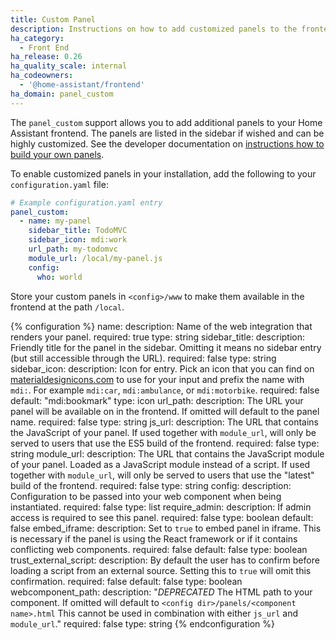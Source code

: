 ```yaml
---
title: Custom Panel
description: Instructions on how to add customized panels to the frontend of Home Assistant.
ha_category:
  - Front End
ha_release: 0.26
ha_quality_scale: internal
ha_codeowners:
  - '@home-assistant/frontend'
ha_domain: panel_custom
---
```


The `panel_custom` support allows you to add additional panels to your Home Assistant frontend. The panels are listed in the sidebar if wished and can be highly customized. See the developer documentation on [instructions how to build your own panels](https://developers.home-assistant.io/docs/frontend/custom-ui/creating-custom-panels/).

To enable customized panels in your installation, add the following to your `configuration.yaml` file:

```yaml
# Example configuration.yaml entry
panel_custom:
  - name: my-panel
    sidebar_title: TodoMVC
    sidebar_icon: mdi:work
    url_path: my-todomvc
    module_url: /local/my-panel.js
    config:
      who: world
```

<div class='note'>

Store your custom panels in `<config>/www` to make them available in the frontend at the path `/local`.

</div>

{% configuration %}
name:
  description: Name of the web integration that renders your panel.
  required: true
  type: string
sidebar_title:
  description: Friendly title for the panel in the sidebar. Omitting it means no sidebar entry (but still accessible through the URL).
  required: false
  type: string
sidebar_icon:
  description: Icon for entry. Pick an icon that you can find on [materialdesignicons.com](https://materialdesignicons.com/) to use for your input and prefix the name with `mdi:`. For example `mdi:car`, `mdi:ambulance`, or  `mdi:motorbike`.
  required: false
  default: "mdi:bookmark"
  type: icon
url_path:
  description: The URL your panel will be available on in the frontend. If omitted will default to the panel name.
  required: false
  type: string
js_url:
  description: The URL that contains the JavaScript of your panel. If used together with `module_url`, will only be served to users that use the ES5 build of the frontend.
  required: false
  type: string
module_url:
  description: The URL that contains the JavaScript module of your panel. Loaded as a JavaScript module instead of a script. If used together with `module_url`, will only be served to users that use the "latest" build of the frontend.
  required: false
  type: string
config:
  description: Configuration to be passed into your web component when being instantiated.
  required: false
  type: list
require_admin:
  description: If admin access is required to see this panel.
  required: false
  type: boolean
  default: false
embed_iframe:
  description: Set to `true` to embed panel in iframe. This is necessary if the panel is using the React framework or if it contains conflicting web components.
  required: false
  default: false
  type: boolean
trust_external_script:
  description: By default the user has to confirm before loading a script from an external source. Setting this to `true` will omit this confirmation.
  required: false
  default: false
  type: boolean
webcomponent_path:
  description: "*DEPRECATED* The HTML path to your component. If omitted will default to `<config dir>/panels/<component name>.html` This cannot be used in combination with either `js_url` and `module_url`."
  required: false
  type: string
{% endconfiguration %}
